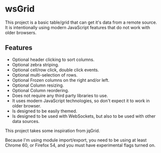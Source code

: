 # wsGrid

This project is a basic table/grid that can get it's data from a remote source.
It is intentionally using modern JavaScript features that do not work with older browsers.

## Features

* Optional header clicking to sort columns.
* Optional zebra striping.
* Optional cell/row click, double click events.
* Optional multi-selection of rows.
* Optional Frozen columns on the right and/or left.
* Optional Column resizing.
* Optional Column reordering.
* Does not require any third party libraries to use.
* It uses modern JavaScript technologies, so don't expect it to work in older browser.
* Is designed to be easily themed.
* Is designed to be used with WebSockets, but also to be used with other data sources.

This project takes some inspiration from jqGrid.

Because I'm using module import/export, you need to be using at least Chrome 60, or Firefox 54, and you must have experimental flags turned on.
